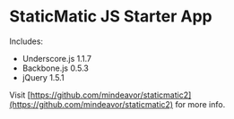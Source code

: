 # StaticMatic JS Starter App

Includes:

- Underscore.js 1.1.7
- Backbone.js 0.5.3
- jQuery 1.5.1

Visit [https://github.com/mindeavor/staticmatic2](https://github.com/mindeavor/staticmatic2) for more info.
